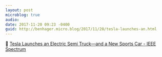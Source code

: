 ```yaml
---
layout: post
microblog: true
audio: 
date: 2017-11-20 09:23 -0400
guid: http://benhager.micro.blog/2017/11/20/tesla-launches-an.html
---
```

🚗 [Tesla Launches an Electric Semi Truck—and a New Sports Car - IEEE Spectrum](https://spectrum.ieee.org/cars-that-think/transportation/advanced-cars/tesla-launches-an-electric-semi-truckand-a-new-sports-car)

